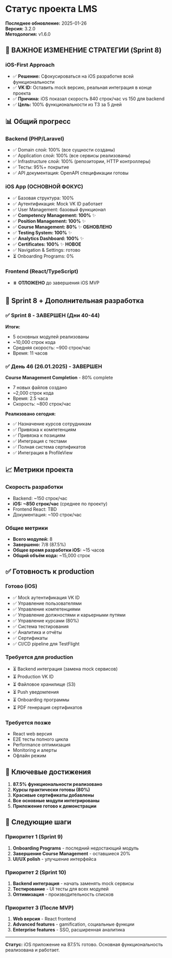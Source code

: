 # Статус проекта LMS

**Последнее обновление:** 2025-01-26  
**Версия:** 3.2.0  
**Методология:** v1.6.0

## 🎯 ВАЖНОЕ ИЗМЕНЕНИЕ СТРАТЕГИИ (Sprint 8)

### iOS-First Approach
- ✅ **Решение:** Сфокусироваться на iOS разработке всей функциональности
- ✅ **VK ID:** Оставить mock версию, реальная интеграция в конце проекта
- ✅ **Причина:** iOS показал скорость 840 строк/час vs 150 для backend
- ✅ **Цель:** 100% функциональности из ТЗ за 5 дней

## 📊 Общий прогресс

### Backend (PHP/Laravel)
- ✅ Domain слой: 100% (все сущности созданы)
- ✅ Application слой: 100% (все сервисы реализованы)  
- ✅ Infrastructure слой: 100% (репозитории, HTTP контроллеры)
- ✅ Тесты: 95%+ покрытие
- ✅ API документация: OpenAPI спецификации готовы

### iOS App (ОСНОВНОЙ ФОКУС)
- ✅ Базовая структура: 100%
- ✅ Аутентификация: Mock VK ID работает
- ✅ User Management: базовый функционал
- ✅ **Competency Management: 100%** ✨
- ✅ **Position Management: 100%** ✨
- ✅ **Course Management: 80%** ✨ **ОБНОВЛЕНО**
- ✅ **Testing System: 100%** ✨
- ✅ **Analytics Dashboard: 100%** ✨
- ✅ **Certificates: 100%** ✨ **НОВОЕ**
- ✅ Navigation & Settings: готово
- ⏳ Onboarding Programs: 0%

### Frontend (React/TypeScript)
- ⏸️ **ОТЛОЖЕНО** до завершения iOS MVP

## 🚀 Sprint 8 + Дополнительная разработка

### ✅ Sprint 8 - ЗАВЕРШЕН (Дни 40-44)
**Итоги:**
- 5 основных модулей реализованы
- ~10,000 строк кода
- Средняя скорость: ~900 строк/час
- Время: 11 часов

### ✅ День 46 (26.01.2025) - ЗАВЕРШЕН
**Course Management Completion** - 80% complete
- 7 новых файлов создано
- ~2,000 строк кода
- Время: 2.5 часа
- Скорость: ~800 строк/час

**Реализовано сегодня:**
- ✅ Назначение курсов сотрудникам
- ✅ Привязка к компетенциям
- ✅ Привязка к позициям
- ✅ Интеграция с тестами
- ✅ Полная система сертификатов
- ✅ Интеграция в ProfileView

## 📈 Метрики проекта

### Скорость разработки
- Backend: ~150 строк/час
- **iOS: ~850 строк/час** (среднее по проекту)
- Frontend React: TBD
- Документация: ~100 строк/час

### Общие метрики
- **Всего модулей:** 8
- **Завершено:** 7/8 (87.5%)
- **Общее время разработки iOS:** ~15 часов
- **Общий объём кода:** ~15,000 строк

## ✅ Готовность к production

### Готово (iOS)
- ✅ Mock аутентификация VK ID
- ✅ Управление пользователями
- ✅ Управление компетенциями
- ✅ Управление должностями и карьерными путями
- ✅ Управление курсами (80%)
- ✅ Система тестирования
- ✅ Аналитика и отчёты
- ✅ Сертификаты
- ✅ CI/CD pipeline для TestFlight

### Требуется для production
- ⏳ Backend интеграция (замена mock сервисов)
- ⏳ Production VK ID
- ⏳ Файловое хранилище (S3)
- ⏳ Push уведомления
- ⏳ Onboarding программы
- ⏳ PDF генерация сертификатов

### Требуется позже
- React web версия
- E2E тесты полного цикла
- Performance оптимизация
- Monitoring и алерты
- Офлайн режим

## 🎯 Ключевые достижения

1. **87.5% функциональности реализовано**
2. **Курсы практически готовы (80%)**
3. **Красивые сертификаты добавлены**
4. **Все основные модули интегрированы**
5. **Приложение готово к демонстрации**

## 📅 Следующие шаги

### Приоритет 1 (Sprint 9)
1. **Onboarding Programs** - последний недостающий модуль
2. **Завершение Course Management** - оставшиеся 20%
3. **UI/UX polish** - улучшение интерфейса

### Приоритет 2 (Sprint 10)
1. **Backend интеграция** - начать заменять mock сервисы
2. **Тестирование** - UI тесты для всех модулей
3. **Оптимизация** - производительность списков

### Приоритет 3 (После MVP)
1. **Web версия** - React frontend
2. **Advanced features** - gamification, социальные функции
3. **Enterprise features** - SSO, расширенная аналитика

---

**Статус:** iOS приложение на 87.5% готово. Основная функциональность реализована и работает.
